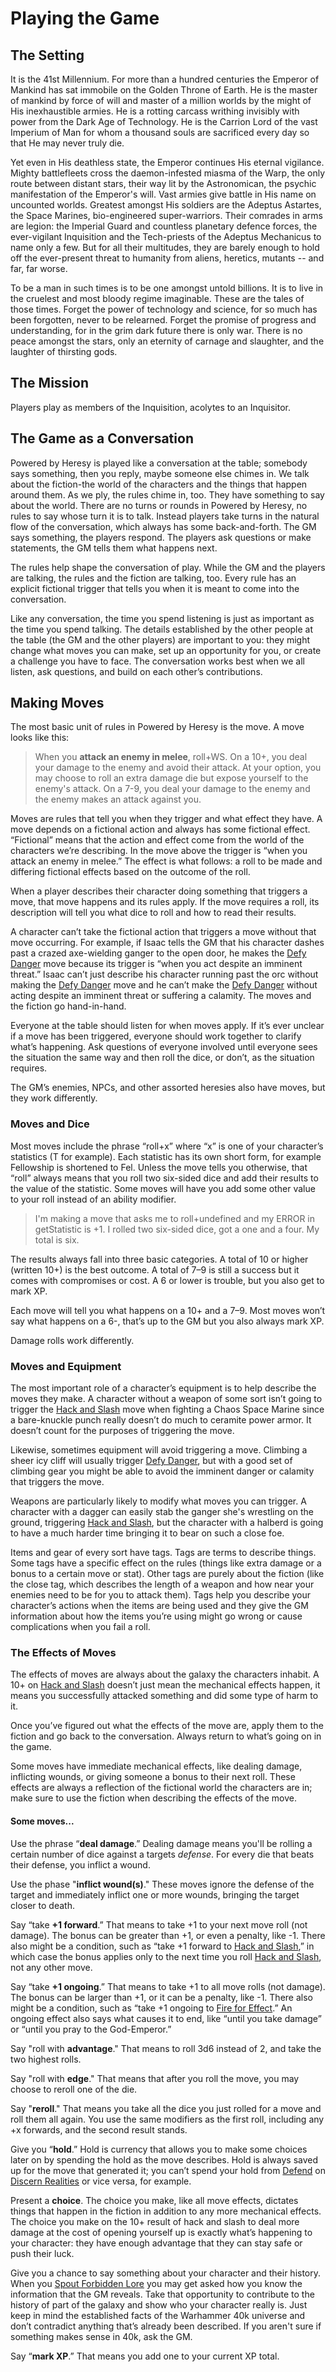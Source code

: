 <!-- Do NOT edit this file directly. It is compiled from pages in the "source" directory. -->
# Playing the Game

## The Setting

It is the 41st Millennium. For more than a hundred centuries the Emperor of Mankind has sat immobile on the Golden Throne of Earth. He is the master of mankind by force of will and master of a million worlds by the might of His inexhaustible armies. He is a rotting carcass writhing invisibly with power from the Dark Age of Technology. He is the Carrion Lord of the vast Imperium of Man for whom a thousand souls are sacrificed every day so that He may never truly die.

Yet even in His deathless state, the Emperor continues His eternal vigilance. Mighty battlefleets cross the daemon-infested miasma of the Warp, the only route between distant stars, their way lit by the Astronomican, the psychic manifestation of the Emperor's will. Vast armies give battle in His name on uncounted worlds. Greatest amongst His soldiers are the Adeptus Astartes, the Space Marines, bio-engineered super-warriors. Their comrades in arms are legion: the Imperial Guard and countless planetary defence forces, the ever-vigilant Inquisition and the Tech-priests of the Adeptus Mechanicus to name only a few. But for all their multitudes, they are barely enough to hold off the ever-present threat to humanity from aliens, heretics, mutants -- and far, far worse.

To be a man in such times is to be one amongst untold billions. It is to live in the cruelest and most bloody regime imaginable. These are the tales of those times. Forget the power of technology and science, for so much has been forgotten, never to be relearned. Forget the promise of progress and understanding, for in the grim dark future there is only war. There is no peace amongst the stars, only an eternity of carnage and slaughter, and the laughter of thirsting gods.

## The Mission

Players play as members of the Inquisition, acolytes to an Inquisitor.

## The Game as a Conversation

Powered by Heresy is played like a conversation at the table; somebody says something, then you reply, maybe someone else chimes in. We talk about the fiction-the world of the characters and the things that happen around them. As we ply, the rules chime in, too. They have something to say about the world. There are no turns or rounds in Powered by Heresy, no rules to say whose turn it is to talk. Instead players take turns in the natural flow of the conversation, which always has some back-and-forth. The GM says something, the players respond. The players ask questions or make statements, the GM tells them what happens next.

The rules help shape the conversation of play. While the GM and the players are talking, the rules and the fiction are talking, too. Every rule has an explicit fictional trigger that tells you when it is meant to come into the conversation.

Like any conversation, the time you spend listening is just as important as the time you spend talking. The details established by the other people at the table (the GM and the other players) are important to you: they might change what moves you can make, set up an opportunity for you, or create a challenge you have to face. The conversation works best when we all listen, ask questions, and build on each other’s contributions.

## Making Moves

The most basic unit of rules in Powered by Heresy is the move. A move looks like this:

> When you **attack an enemy in melee**, roll+WS. On a 10+, you deal your damage to the enemy and avoid their attack. At your option, you may choose to roll an extra damage die but expose yourself to the enemy's attack. On a 7-9, you deal your damage to the enemy and the enemy makes an attack against you.

Moves are rules that tell you when they trigger and what effect they have. A move depends on a fictional action and always has some fictional effect. “Fictional” means that the action and effect come from the world of the characters we’re describing. In the move above the trigger is “when you attack an enemy in melee.” The effect is what follows: a roll to be made and differing fictional effects based on the outcome of the roll.

When a player describes their character doing something that triggers a move, that move happens and its rules apply. If the move requires a roll, its description will tell you what dice to roll and how to read their results.

A character can’t take the fictional action that triggers a move without that move occurring. For example, if Isaac tells the GM that his character dashes past a crazed axe-wielding ganger to the open door, he makes the [Defy Danger](https://github.com/Vindexus/PoweredByHeresy/blob/master/game/github/basicmoves.md#defy-danger) move because its trigger is “when you act despite an imminent threat.” Isaac can’t just describe his character running past the orc without making the [Defy Danger](https://github.com/Vindexus/PoweredByHeresy/blob/master/game/github/basicmoves.md#defy-danger) move and he can’t make the [Defy Danger](https://github.com/Vindexus/PoweredByHeresy/blob/master/game/github/basicmoves.md#defy-danger) without acting despite an imminent threat or suffering a calamity. The moves and the fiction go hand-in-hand.

Everyone at the table should listen for when moves apply. If it’s ever unclear if a move has been triggered, everyone should work together to clarify what’s happening. Ask questions of everyone involved until everyone sees the situation the same way and then roll the dice, or don’t, as the situation requires.

The GM’s enemies, NPCs, and other assorted heresies also have moves, but they work differently.

### Moves and Dice

Most moves include the phrase “roll+x” where “x” is one of your character’s statistics (T for example). Each statistic has its own short form, for example Fellowship is shortened to Fel. Unless the move tells you otherwise, that “roll” always means that you roll two six-sided dice and add their results to the value of the statistic. Some moves will have you add some other value to your roll instead of an ability modifier.

> I'm making a move that asks me to roll+undefined and my ERROR in getStatistic is +1\. I rolled two six-sided dice, got a one and a four. My total is six.

The results always fall into three basic categories. A total of 10 or higher (written 10+) is the best outcome. A total of 7–9 is still a success but it comes with compromises or cost. A 6 or lower is trouble, but you also get to mark XP.

Each move will tell you what happens on a 10+ and a 7–9\. Most moves won’t say what happens on a 6-, that’s up to the GM but you also always mark XP.

Damage rolls work differently.

### Moves and Equipment

The most important role of a character’s equipment is to help describe the moves they make. A character without a weapon of some sort isn’t going to trigger the [Hack and Slash](https://github.com/Vindexus/PoweredByHeresy/blob/master/game/github/basicmoves.md#hack-and-slash) move when fighting a Chaos Space Marine since a bare-knuckle punch really doesn’t do much to ceramite power armor. It doesn’t count for the purposes of triggering the move.

Likewise, sometimes equipment will avoid triggering a move. Climbing a sheer icy cliff will usually trigger [Defy Danger](https://github.com/Vindexus/PoweredByHeresy/blob/master/game/github/basicmoves.md#defy-danger), but with a good set of climbing gear you might be able to avoid the imminent danger or calamity that triggers the move.

Weapons are particularly likely to modify what moves you can trigger. A character with a dagger can easily stab the ganger she's wrestling on the ground, triggering [Hack and Slash](https://github.com/Vindexus/PoweredByHeresy/blob/master/game/github/basicmoves.md#hack-and-slash), but the character with a halberd is going to have a much harder time bringing it to bear on such a close foe.

Items and gear of every sort have tags. Tags are terms to describe things. Some tags have a specific effect on the rules (things like extra damage or a bonus to a certain move or stat). Other tags are purely about the fiction (like the close tag, which describes the length of a weapon and how near your enemies need to be for you to attack them). Tags help you describe your character’s actions when the items are being used and they give the GM information about how the items you’re using might go wrong or cause complications when you fail a roll.

### The Effects of Moves

The effects of moves are always about the galaxy the characters inhabit. A 10+ on [Hack and Slash](https://github.com/Vindexus/PoweredByHeresy/blob/master/game/github/basicmoves.md#hack-and-slash) doesn’t just mean the mechanical effects happen, it means you successfully attacked something and did some type of harm to it.

Once you’ve figured out what the effects of the move are, apply them to the fiction and go back to the conversation. Always return to what’s going on in the game.

Some moves have immediate mechanical effects, like dealing damage, inflicting wounds, or giving someone a bonus to their next roll. These effects are always a reflection of the fictional world the characters are in; make sure to use the fiction when describing the effects of the move.

#### Some moves...

Use the phrase “**deal damage**.” Dealing damage means you'll be rolling a certain number of dice against a targets _defense_. For every die that beats their defense, you inflict a wound.

Use the phase "**inflict wound(s)**." These moves ignore the defense of the target and immediately inflict one or more wounds, bringing the target closer to death.

Say “take **+1 forward**.” That means to take +1 to your next move roll (not damage). The bonus can be greater than +1, or even a penalty, like -1\. There also might be a condition, such as “take +1 forward to [Hack and Slash](https://github.com/Vindexus/PoweredByHeresy/blob/master/game/github/basicmoves.md#hack-and-slash),” in which case the bonus applies only to the next time you roll [Hack and Slash](https://github.com/Vindexus/PoweredByHeresy/blob/master/game/github/basicmoves.md#hack-and-slash), not any other move.

Say “take **+1 ongoing**.” That means to take +1 to all move rolls (not damage). The bonus can be larger than +1, or it can be a penalty, like -1\. There also might be a condition, such as “take +1 ongoing to [Fire for Effect](https://github.com/Vindexus/PoweredByHeresy/blob/master/game/github/basicmoves.md#fire-for-effect).” An ongoing effect also says what causes it to end, like “until you take damage” or “until you pray to the God-Emperor.”

Say "roll with **advantage**." That means to roll 3d6 instead of 2, and take the two highest rolls.

Say "roll with **edge**." That means that after you roll the move, you may choose to reroll one of the die.

Say "**reroll**." That means you take all the dice you just rolled for a move and roll them all again. You use the same modifiers as the first roll, including any +x forwards, and the second result stands.

Give you “**hold**.” Hold is currency that allows you to make some choices later on by spending the hold as the move describes. Hold is always saved up for the move that generated it; you can’t spend your hold from [Defend](https://github.com/Vindexus/PoweredByHeresy/blob/master/game/github/basicmoves.md#defend) on [Discern Realities](https://github.com/Vindexus/PoweredByHeresy/blob/master/game/github/basicmoves.md#discern-realities) or vice versa, for example.

Present a **choice**. The choice you make, like all move effects, dictates things that happen in the fiction in addition to any more mechanical effects. The choice you make on the 10+ result of hack and slash to deal more damage at the cost of opening yourself up is exactly what’s happening to your character: they have enough advantage that they can stay safe or push their luck.

Give you a chance to say something about your character and their history. When you [Spout Forbidden Lore](https://github.com/Vindexus/PoweredByHeresy/blob/master/game/github/basicmoves.md#spout-forbidden-lore) you may get asked how you know the information that the GM reveals. Take that opportunity to contribute to the history of part of the galaxy and show who your character really is. Just keep in mind the established facts of the Warhammer 40k universe and don’t contradict anything that’s already been described. If you aren't sure if something makes sense in 40k, ask the GM.

Say “**mark XP**.” That means you add one to your current XP total.